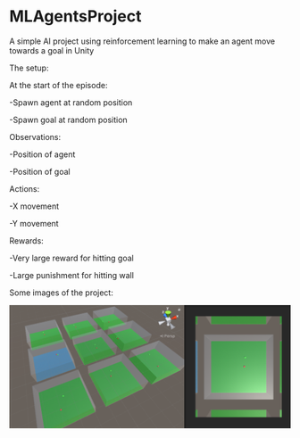 # MLAgentsProject
A simple AI project using reinforcement learning to make an agent move towards a goal in Unity

The setup:

At the start of the episode:

-Spawn agent at random position

-Spawn goal at random position


Observations:

-Position of agent

-Position of goal


Actions:

-X movement

-Y movement


Rewards:

-Very large reward for hitting goal

-Large punishment for hitting wall


Some images of the project:

![alt text](https://github.com/Jonathon-A/MLAgentsProject/blob/main/Images/Training.png)
